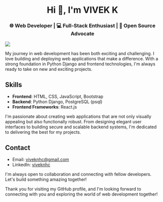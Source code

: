 <!DOCTYPE html>
<html>
<head>

</head>
<body>
<h1 align="center">Hi 👋, I'm VIVEK K</h1>
<h3 align="center">🌐 Web Developer | 💻 Full-Stack Enthusiast | 🚀 Open Source Advocate</h3>
<img src="https://hack.codingblocks.com/_nuxt/img/maingif.1646021.gif">

  <p>My journey in web development has been both exciting and challenging. I love building and deploying web applications that make a difference. With a strong foundation in Python Django and frontend technologies, I'm always ready to take on new and exciting projects.</p>

  <h2>Skills</h2>
  <ul>
    <li><strong>Frontend</strong>: HTML, CSS, JavaScript, Bootstrap</li>
    <li><strong>Backend</strong>: Python Django, PostgreSQL (psql)</li>
    <li><strong>Frontend Frameworks</strong>: React.js</li>
  </ul>

  <p>I'm passionate about creating web applications that are not only visually appealing but also functionally robust. From designing elegant user interfaces to building secure and scalable backend systems, I'm dedicated to delivering the best for my projects.</p>

  <h2>Contact</h2>
  <ul>
    <li>Email: <a href="mailto:youremail@example.com">viveknhc@gmail.com</a></li>
    <li>LinkedIn: <a href="https://www.linkedin.com/in/yourprofile">viveknhc</a></li>
  </ul>

  <p>I'm always open to collaboration and connecting with fellow developers. Let's build something amazing together!</p>

  <p>Thank you for visiting my GitHub profile, and I'm looking forward to connecting with you and exploring the world of web development together!</p>
</body>
</html>
